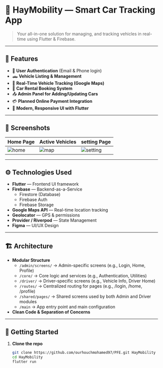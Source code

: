 # 🚗 HayMobility — Smart Car Tracking App

> Your all-in-one solution for managing, and tracking vehicles in real-time using Flutter & Firebase.

---

## 📱 Features

- 🔐 **User Authentication** (Email & Phone login)
- 🛻 **Vehicle Listing & Management**
- 📍 **Real-Time Vehicle Tracking (Google Maps)**
- 🧾 **Car Rental Booking System**
- 📤 **Admin Panel for Adding/Updating Cars**
- 💳 **Planned Online Payment Integration**
- 📲 **Modern, Responsive UI with Flutter**

---

## 📸 Screenshots

| Home Page | Active Vehicles | setting Page |
|-----------|-----------------|--------------|
| ![home](https://i.postimg.cc/PqMgHnM6/welcome.png) | ![map](https://i.postimg.cc/nrjpb3gN/Screen-Shot-2025-07-06-at-6-52-13-PM.png) | ![setting](https://i.postimg.cc/6qvJ1yGX/Screen-Shot-2025-07-06-at-6-53-37-PM.png) |

---

## ⚙️ Technologies Used

- **Flutter** — Frontend UI framework
- **Firebase** — Backend-as-a-Service  
  - Firestore (Database)  
  - Firebase Auth  
  - Firebase Storage  
- **Google Maps API** — Real-time location tracking
- **Geolocator** — GPS & permissions
- **Provider / Riverpod** — State Management
- **Figma** — UI/UX Design

---

## 🏗️ Architecture

- **Modular Structure**
  - `/admin/screens/` → Admin-specific screens (e.g., Login, Home, Profile)
  - `/core/` → Core logic and services (e.g., Authentication, Utilities)
  - `/driver/` → Driver-specific screens (e.g., Vehicle Info, Driver Home)
  - `/routes/` → Centralized routing for pages (e.g., /login, /home, /profile)
  - `/shared/pages/` → Shared screens used by both Admin and Driver modules
  - `/main` → App entry point and main configuration
- **Clean Code & Separation of Concerns**

---

## 🚀 Getting Started

1. **Clone the repo**
   ```bash
   git clone https://github.com/ourhouchmohamed97/PFE.git HayMobility
   cd HayMobility
   flutter run
